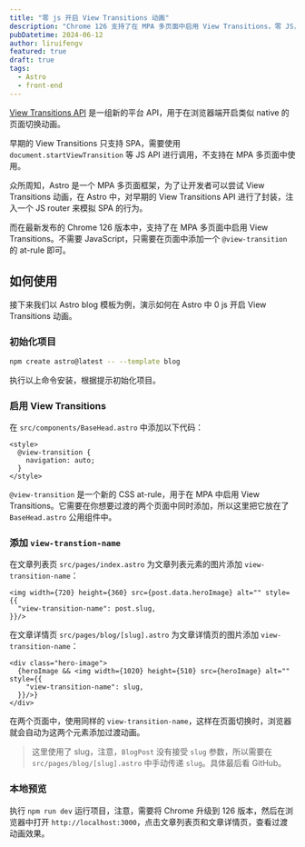 ```yaml
---
title: "零 js 开启 View Transitions 动画"
description: "Chrome 126 支持了在 MPA 多页面中启用 View Transitions，零 JS，为你的网站开启类似 native 的动画效果。"
pubDatetime: 2024-06-12
author: liruifengv
featured: true
draft: true
tags:
  - Astro
  - front-end
---
```


[View Transitions API](https://developer.chrome.com/docs/web-platform/view-transitions?hl=zh-cn) 是一组新的平台 API，用于在浏览器端开启类似 native 的页面切换动画。

早期的 View Transitions 只支持 SPA，需要使用 `document.startViewTransition` 等 JS API 进行调用，不支持在 MPA 多页面中使用。

众所周知，Astro 是一个 MPA 多页面框架，为了让开发者可以尝试 View Transitions 动画，在 Astro 中，对早期的 View Transitions API 进行了封装，注入一个 JS router 来模拟 SPA 的行为。 

而在最新发布的 Chrome 126 版本中，支持了在 MPA 多页面中启用 View Transitions。不需要 JavaScript，只需要在页面中添加一个 `@view-transition` 的 at-rule 即可。

## 如何使用

接下来我们以 Astro blog 模板为例，演示如何在 Astro 中 0 js 开启 View Transitions 动画。

### 初始化项目

```sh
npm create astro@latest -- --template blog
```

执行以上命令安装，根据提示初始化项目。

### 启用 View Transitions

在 `src/components/BaseHead.astro` 中添加以下代码：

```astro title="src/components/BaseHead.astro"
<style>
  @view-transition {
    navigation: auto;
  }
</style>
```

`@view-transition` 是一个新的 CSS at-rule，用于在 MPA 中启用 View Transitions。它需要在你想要过渡的两个页面中同时添加，所以这里把它放在了 `BaseHead.astro` 公用组件中。

### 添加 `view-transtion-name`

在文章列表页 `src/pages/index.astro` 为文章列表元素的图片添加 `view-transition-name`：

```astro title="src/pages/blog/index.astro"
<img width={720} height={360} src={post.data.heroImage} alt="" style={{
  "view-transition-name": post.slug,
}}/>
```

在文章详情页 `src/pages/blog/[slug].astro` 为文章详情页的图片添加 `view-transition-name`：

```astro title="src/layouts/BlogPost.astro"
<div class="hero-image">
  {heroImage && <img width={1020} height={510} src={heroImage} alt="" style={{
    "view-transition-name": slug,
  }}/>}
</div>
```

在两个页面中，使用同样的 `view-transition-name`，这样在页面切换时，浏览器就会自动为这两个元素添加过渡动画。

> 这里使用了 slug，注意，`BlogPost` 没有接受 `slug` 参数，所以需要在 `src/pages/blog/[slug].astro` 中手动传递 `slug`。具体最后看 GitHub。

### 本地预览

执行 `npm run dev` 运行项目，注意，需要将 Chrome 升级到 126 版本，然后在浏览器中打开 `http://localhost:3000`，点击文章列表页和文章详情页，查看过渡动画效果。

